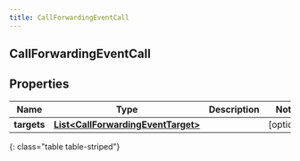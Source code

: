 ```yaml
---
title: CallForwardingEventCall
---
```

## CallForwardingEventCall


## Properties

| Name | Type | Description | Notes |
| ------------ | ------------- | ------------- | ------------- |
| **targets** | [**List&lt;CallForwardingEventTarget&gt;**](CallForwardingEventTarget.html) |  |  [optional] |
{: class="table table-striped"}



